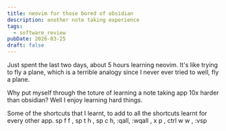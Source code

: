 ```yaml
---
title: neovim for those bored of obsidian
description: another note taking experience
tags:
  - software_review
pubDate: 2026-03-25
draft: false
---
```

Just spent the last two days, about 5 hours learning neovim.  It's like trying to fly a plane, which is a terrible analogy since I never ever tried to well, fly a plane.

Why put myself through the toture of learning a note taking app 10x harder than obsidian?  Well I enjoy learning hard things.

Some of the shortcuts that I learnt, to add to all the shortcuts learnt for every other app.
sp f f , sp t h , sp c h, :qall, :wqall , x p , ctrl w w , :vsp  